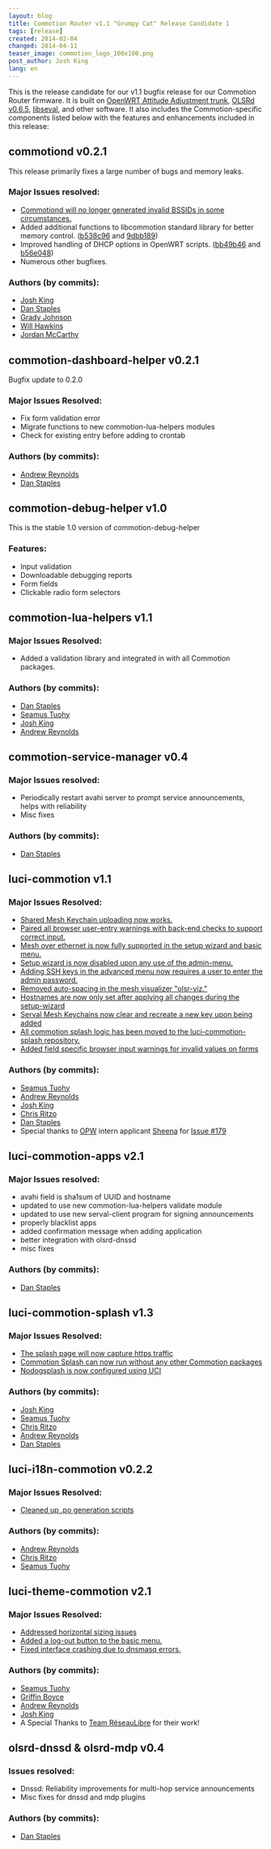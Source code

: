 ```yaml
---
layout: blog
title: Commotion Router v1.1 "Grumpy Cat" Release Candidate 1 
tags: [release]
created: 2014-02-04
changed: 2014-04-11
teaser_image: commotion_logo_100x100.png
post_author: Josh King
lang: en
---
```

This is the release candidate for our v1.1 bugfix release for our Commotion Router firmware. It is built on <a href="https://openwrt.org/">OpenWRT Attitude Adjustment trunk</a>, <a href="http://olsr.org/">OLSRd v0.6.5</a>, <a href="http://www.servalproject.org/">libseval</a>, and other software. It also includes the Commotion-specific components listed below with the features and enhancements included in this release:<!--more-->

## commotiond v0.2.1
This release primarily fixes a large number of bugs and memory leaks.

### Major Issues resolved:
<ul>
<li><a href="https://github.com/opentechinstitute/commotiond/issues/83">Commotiond will no longer generated invalid BSSIDs in some circumstances.</a></li>
<li>Added additional functions to libcommotion standard library for better memory control. (<a href="https://github.com/opentechinstitute/commotiond/commit/b538c96">b538c96</a> and <a href="https://github.com/opentechinstitute/commotiond/commit/9dbb189">9dbb189</a>)</li>
<li>Improved handling of DHCP options in OpenWRT scripts. (<a href="https://github.com/opentechinstitute/commotiond/commit/bb49b46">bb49b46</a> and <a href="https://github.com/opentechinstitute/commotiond/commit/b563048">b56e048</a>)</li>
<li>Numerous other bugfixes.</li>
</ul>

### Authors (by commits):
<ul>
<li><a href="https://github.com/jheretic">Josh King</a></li>
<li><a href="https://github.com/dismantl">Dan Staples</a></li>
<li><a href="https://github.com/gradyoti">Grady Johnson</a></li>
<li><a href="https://github.com/hawkinsnaf">Will Hawkins</a></li>
<li><a href="https://github.com/technosopher">Jordan McCarthy</a></li>
</ul>

## commotion-dashboard-helper v0.2.1
Bugfix update to 0.2.0

### Major Issues Resolved:
<ul>
<li>Fix form validation error</li>
<li>Migrate functions to new commotion-lua-helpers modules</li>
<li>Check for existing entry before adding to crontab</li>
</ul>

### Authors (by commits):
<ul>
<li><a href="https://github.com/areynold">Andrew Reynolds</a></li>
<li><a href="https://github.com/dismantl">Dan Staples</a></li>
</ul>

## commotion-debug-helper v1.0
This is the stable 1.0 version of commotion-debug-helper

### Features:
<ul>
<li>Input validation</li>
<li>Downloadable debugging reports</li>
<li>Form fields</li>
<li>Clickable radio form selectors</li>
</ul>

## commotion-lua-helpers v1.1

### Major Issues Resolved:
<ul>
<li>Added a validation library and integrated in with all Commotion packages.</li>
</ul>

### Authors (by commits):
<ul>
<li><a href="https://github.com/dismantl">Dan Staples</a></li>
<li><a href="https://github.com/elationfoundation">Seamus Tuohy</a></li>
<li><a href="https://github.com/jheretic">Josh King</a></li>
<li><a href="https://github.com/areynold">Andrew Reynolds</a></li>
</ul>

## commotion-service-manager v0.4

### Major Issues resolved:
<ul>
<li>Periodically restart avahi server to prompt service announcements, helps with reliability</li>
<li>Misc fixes</li>
</ul>

### Authors (by commits):
<ul>
<li><a href="https://github.com/dismantl">Dan Staples</a></li>
</ul>

## luci-commotion v1.1

### Major Issues Resolved:
<ul>
<li><a href="https://github.com/opentechinstitute/luci-commotion/issues/148">Shared Mesh Keychain uploading now works.</a></li>
<li><a href="https://github.com/opentechinstitute/luci-commotion/issues/144">Paired all browser user-entry warnings with back-end checks to support correct input.</a></li>
<li><a href="https://github.com/opentechinstitute/luci-commotion/issues/150">Mesh over ethernet is now fully supported in the setup wizard and basic menu.</a></li>
<li><a href="https://github.com/opentechinstitute/luci-commotion/issues/143">Setup wizard is now disabled upon any use of the admin-menu.</a></li>
<li><a href="https://github.com/opentechinstitute/luci-commotion/issues/170">Adding SSH keys in the advanced menu now requires a user to enter the admin password.</a></li>
<li><a href="https://github.com/opentechinstitute/luci-commotion/issues/187">Removed auto-spacing in the mesh visualizer "olsr-viz."</a></li>
<li><a href="https://github.com/opentechinstitute/luci-commotion/issues/180">Hostnames are now only set after applying all changes during the setup-wizard</a></li>
<li><a href="https://github.com/opentechinstitute/luci-commotion/issues/172">Serval Mesh Keychains now clear and recreate a new key upon being added</a></li>
<li><a href="https://github.com/opentechinstitute/luci-commotion/pull/195">All commotion splash logic has been moved to the luci-commotion-splash repository.</a></li>
<li><a href="https://github.com/opentechinstitute/luci-commotion/issues/179">Added field specific browser input warnings for invalid values on forms</a></li>
</ul>

### Authors (by commits):
<ul>
<li><a href="https://github.com/elationfoundation">Seamus Tuohy</a></li>
<li><a href="https://github.com/areynold">Andrew Reynolds</a></li>
<li><a href="https://github.com/jheretic">Josh King</a></li>
<li><a href="https://github.com/critzo">Chris Ritzo</a></li>
<li><a href="https://github.com/dismantl">Dan Staples</a></li>
<li>Special thanks to <a href="https://wiki.gnome.org/OutreachProgramForWomen">OPW</a> intern applicant <a href="https://github.com/sheenaj">Sheena</a> for <a href="https://github.com/opentechinstitute/luci-commotion/issues/179">Issue #179</a></li>
</ul>

## luci-commotion-apps v2.1

### Major Issues resolved:
<ul>
<li>avahi field is sha1sum of UUID and hostname</li>
<li>updated to use new commotion-lua-helpers validate module</li>
<li>updated to use new serval-client program for signing announcements</li>
<li>properly blacklist apps</li>
<li>added confirmation message when adding application</li>
<li>better integration with olsrd-dnssd</li>
<li>misc fixes</li>
</ul>

### Authors (by commits):
<ul>
<li><a href="https://github.com/dismantl">Dan Staples</a></li>
</ul>

## luci-commotion-splash v1.3

### Major Issues Resolved:
<ul>
<li><a href="https://github.com/opentechinstitute/commotion-docs/issues/1">The splash page will now capture https traffic</a></li>
<li><a href="https://github.com/opentechinstitute/luci-commotion-splash/pull/10">Commotion Splash can now run without any other Commotion packages</a></li>
<li><a href="https://github.com/opentechinstitute/luci-commotion-splash/pull/26">Nodogsplash is now configured using UCI</a></li>
</ul>

### Authors (by commits):
<ul>
<li><a href="https://github.com/jheretic">Josh King</a></li>
<li><a href="https://github.com/elationfoundation">Seamus Tuohy</a></li>
<li><a href="https://github.com/critzo">Chris Ritzo</a></li>
<li><a href="https://github.com/areynold">Andrew Reynolds</a></li>
<li><a href="https://github.com/dismantl">Dan Staples</a></li>
</ul>

## luci-i18n-commotion v0.2.2

### Major Issues Resolved:
<ul>
<li><a href="https://github.com/opentechinstitute/luci-i18n-commotion/pull/6">Cleaned up .po generation scripts</a></li>
</ul>

### Authors (by commits):
<ul>
<li><a href="https://github.com/areynold">Andrew Reynolds</a></li>
<li><a href="https://github.com/critzo">Chris Ritzo</a></li>
<li><a href="https://github.com/elationfoundation">Seamus Tuohy</a></li>
</ul>

## luci-theme-commotion v2.1

### Major Issues Resolved:
<ul>
<li><a href="https://github.com/opentechinstitute/luci-theme-commotion/pull/34">Addressed horizontal sizing issues</a></li>
<li><a href="https://github.com/opentechinstitute/luci-theme-commotion/pull/18">Added a log-out button to the basic menu.</a></li>
<li><a href="https://github.com/opentechinstitute/luci-theme-commotion/issues/16">Fixed interface crashing due to dnsmasq errors.</a></li>
</ul>

### Authors (by commits):
<ul>
<li><a href="https://github.com/elationfoundation">Seamus Tuohy</a></li>
<li><a href="https://github.com/glamrock">Griffin Boyce</a></li>
<li><a href="https://github.com/areynold">Andrew Reynolds</a></li>
<li><a href="https://github.com/jheretic">Josh King</a></li>
<li>A Special Thanks to <a href="http://wiki.reseaulibre.ca/">Team RéseauLibre</a> for their work!</li>
</ul>

## olsrd-dnssd & olsrd-mdp v0.4

### Issues resolved:
<ul>
<li>Dnssd: Reliability improvements for multi-hop service announcements</li>
<li>Misc fixes for dnssd and mdp plugins</li>
</ul>

### Authors (by commits):
<ul>
<li><a href="https://github.com/dismantl">Dan Staples</a></li>
</ul>
